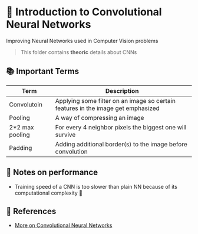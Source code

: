 # 🚩 Introduction to Convolutional Neural Networks
Improving Neural Networks used in Computer Vision problems
> This folder contains **theoric** details about CNNs

## 📚 Important Terms
| Term            | Description   |
| --------------- |---------------|
| Convolutoin     | Applying some filter on an image so certain features in the image get emphasized |
| Pooling         | A way of compressing an image  |
| 2*2 max pooling | For every 4 neighbor pixels the biggest one will survive |
| Padding         | Adding additional border(s) to the image before convolution  |


## 💫 Notes on performance
* Training speed of a CNN is too slower than plain NN because of its computational complexity :turtle:


## 🧐 References
* [More on Convolutional Neural Networks](https://www.youtube.com/playlist?list=PLkDaE6sCZn6Gl29AoE31iwdVwSG-KnDzF)
